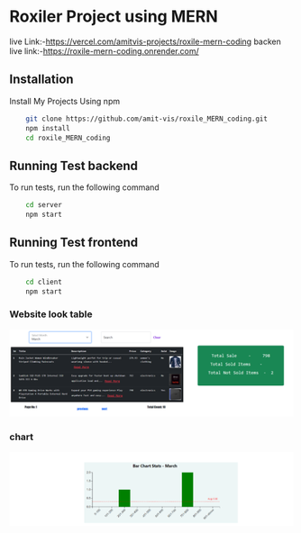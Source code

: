 # Roxiler Project using MERN
live Link:-https://vercel.com/amitvis-projects/roxile-mern-coding
backen live link:-https://roxile-mern-coding.onrender.com/
## Installation
Install My Projects Using npm
```bash
    git clone https://github.com/amit-vis/roxile_MERN_coding.git
    npm install
    cd roxile_MERN_coding
```

## Running Test backend
To run tests, run the following command
```bash
    cd server
    npm start
```

## Running Test frontend
To run tests, run the following command
```bash
    cd client
    npm start
```

### Website look table

![alt text](image.png)

### chart
![alt text](image-1.png)